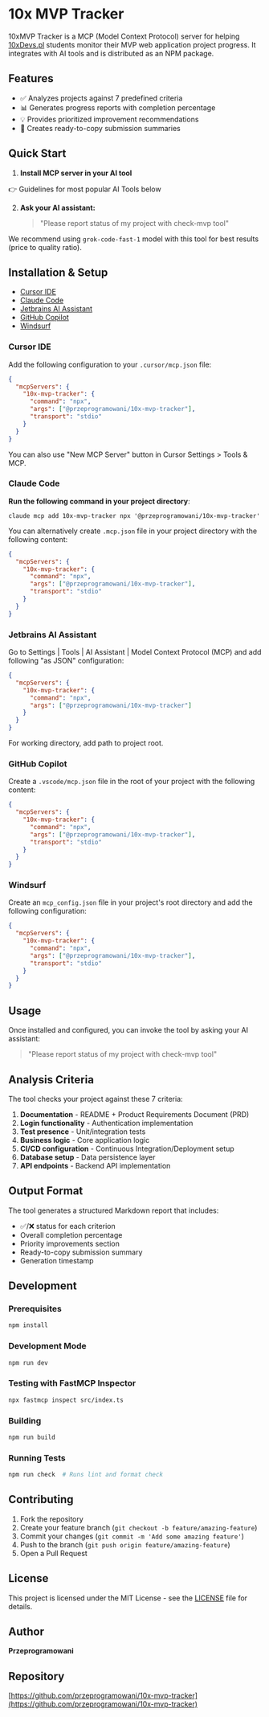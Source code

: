 # 10x MVP Tracker

10xMVP Tracker is a MCP (Model Context Protocol) server for helping [10xDevs.pl](https://10xdevs.pl) students monitor their MVP web application project progress. It integrates with AI tools and is distributed as an NPM package.

## Features

- ✅ Analyzes projects against 7 predefined criteria
- 📊 Generates progress reports with completion percentage
- 💡 Provides prioritized improvement recommendations
- 📝 Creates ready-to-copy submission summaries

## Quick Start

1.  **Install MCP server in your AI tool**

👉 Guidelines for most popular AI Tools below

2.  **Ask your AI assistant:**

    > "Please report status of my project with check-mvp tool"

We recommend using `grok-code-fast-1` model with this tool for best results (price to quality ratio).

## Installation & Setup

- [Cursor IDE](#cursor-ide)
- [Claude Code](#claude-code)
- [Jetbrains AI Assistant](#jetbrains-ai-assistant)
- [GitHub Copilot](#github-copilot)
- [Windsurf](#windsurf)

### Cursor IDE

Add the following configuration to your `.cursor/mcp.json` file:

```json
{
  "mcpServers": {
    "10x-mvp-tracker": {
      "command": "npx",
      "args": ["@przeprogramowani/10x-mvp-tracker"],
      "transport": "stdio"
    }
  }
}
```

You can also use "New MCP Server" button in Cursor Settings > Tools & MCP.

### Claude Code

**Run the following command in your project directory**:

```
claude mcp add 10x-mvp-tracker npx '@przeprogramowani/10x-mvp-tracker'
```

You can alternatively create `.mcp.json` file in your project directory with the following content:

```json
{
  "mcpServers": {
    "10x-mvp-tracker": {
      "command": "npx",
      "args": ["@przeprogramowani/10x-mvp-tracker"],
      "transport": "stdio"
    }
  }
}
```

### Jetbrains AI Assistant

Go to Settings | Tools | AI Assistant | Model Context Protocol (MCP) and add following "as JSON" configuration:

```json
{
  "mcpServers": {
    "10x-mvp-tracker": {
      "command": "npx",
      "args": ["@przeprogramowani/10x-mvp-tracker"]
    }
  }
}
```

For working directory, add path to project root.

### GitHub Copilot

Create a `.vscode/mcp.json` file in the root of your project with the following content:

```json
{
  "mcpServers": {
    "10x-mvp-tracker": {
      "command": "npx",
      "args": ["@przeprogramowani/10x-mvp-tracker"],
      "transport": "stdio"
    }
  }
}
```

### Windsurf

Create an `mcp_config.json` file in your project's root directory and add the following configuration:

```json
{
  "mcpServers": {
    "10x-mvp-tracker": {
      "command": "npx",
      "args": ["@przeprogramowani/10x-mvp-tracker"],
      "transport": "stdio"
    }
  }
}
```

## Usage

Once installed and configured, you can invoke the tool by asking your AI assistant:

> "Please report status of my project with check-mvp tool"

## Analysis Criteria

The tool checks your project against these 7 criteria:

1. **Documentation** - README + Product Requirements Document (PRD)
2. **Login functionality** - Authentication implementation
3. **Test presence** - Unit/integration tests
4. **Business logic** - Core application logic
5. **CI/CD configuration** - Continuous Integration/Deployment setup
6. **Database setup** - Data persistence layer
7. **API endpoints** - Backend API implementation

## Output Format

The tool generates a structured Markdown report that includes:

- ✅/❌ status for each criterion
- Overall completion percentage
- Priority improvements section
- Ready-to-copy submission summary
- Generation timestamp

## Development

### Prerequisites

```bash
npm install
```

### Development Mode

```bash
npm run dev
```

### Testing with FastMCP Inspector

```bash
npx fastmcp inspect src/index.ts
```

### Building

```bash
npm run build
```

### Running Tests

```bash
npm run check  # Runs lint and format check
```

## Contributing

1. Fork the repository
2. Create your feature branch (`git checkout -b feature/amazing-feature`)
3. Commit your changes (`git commit -m 'Add some amazing feature'`)
4. Push to the branch (`git push origin feature/amazing-feature`)
5. Open a Pull Request

## License

This project is licensed under the MIT License - see the [LICENSE](LICENSE) file for details.

## Author

**Przeprogramowani**

## Repository

[https://github.com/przeprogramowani/10x-mvp-tracker](https://github.com/przeprogramowani/10x-mvp-tracker)
